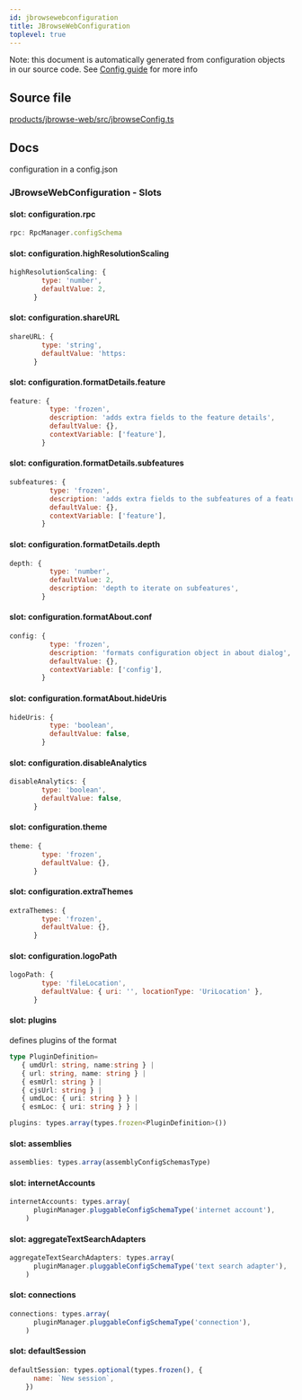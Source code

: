 ```yaml
---
id: jbrowsewebconfiguration
title: JBrowseWebConfiguration
toplevel: true
---
```

Note: this document is automatically generated from configuration objects in
our source code. See [Config guide](/docs/config_guide) for more info

## Source file

[products/jbrowse-web/src/jbrowseConfig.ts](https://github.com/GMOD/jbrowse-components/blob/main/products/jbrowse-web/src/jbrowseConfig.ts)

## Docs

configuration in a config.json





### JBrowseWebConfiguration - Slots
#### slot: configuration.rpc



```js
rpc: RpcManager.configSchema
```

#### slot: configuration.highResolutionScaling



```js
highResolutionScaling: {
        type: 'number',
        defaultValue: 2,
      }
```

#### slot: configuration.shareURL



```js
shareURL: {
        type: 'string',
        defaultValue: 'https:
      }
```

#### slot: configuration.formatDetails.feature



```js
feature: {
          type: 'frozen',
          description: 'adds extra fields to the feature details',
          defaultValue: {},
          contextVariable: ['feature'],
        }
```

#### slot: configuration.formatDetails.subfeatures



```js
subfeatures: {
          type: 'frozen',
          description: 'adds extra fields to the subfeatures of a feature',
          defaultValue: {},
          contextVariable: ['feature'],
        }
```

#### slot: configuration.formatDetails.depth



```js
depth: {
          type: 'number',
          defaultValue: 2,
          description: 'depth to iterate on subfeatures',
        }
```

#### slot: configuration.formatAbout.conf



```js
config: {
          type: 'frozen',
          description: 'formats configuration object in about dialog',
          defaultValue: {},
          contextVariable: ['config'],
        }
```

#### slot: configuration.formatAbout.hideUris



```js
hideUris: {
          type: 'boolean',
          defaultValue: false,
        }
```

#### slot: configuration.disableAnalytics



```js
disableAnalytics: {
        type: 'boolean',
        defaultValue: false,
      }
```

#### slot: configuration.theme



```js
theme: {
        type: 'frozen',
        defaultValue: {},
      }
```

#### slot: configuration.extraThemes



```js
extraThemes: {
        type: 'frozen',
        defaultValue: {},
      }
```

#### slot: configuration.logoPath



```js
logoPath: {
        type: 'fileLocation',
        defaultValue: { uri: '', locationType: 'UriLocation' },
      }
```

#### slot: plugins

defines plugins of the format
```typescript
type PluginDefinition=
   { umdUrl: string, name:string } |
   { url: string, name: string } |
   { esmUrl: string } |
   { cjsUrl: string } |
   { umdLoc: { uri: string } } |
   { esmLoc: { uri: string } } |
```

```js
plugins: types.array(types.frozen<PluginDefinition>())
```

#### slot: assemblies



```js
assemblies: types.array(assemblyConfigSchemasType)
```

#### slot: internetAccounts



```js
internetAccounts: types.array(
      pluginManager.pluggableConfigSchemaType('internet account'),
    )
```

#### slot: aggregateTextSearchAdapters



```js
aggregateTextSearchAdapters: types.array(
      pluginManager.pluggableConfigSchemaType('text search adapter'),
    )
```

#### slot: connections



```js
connections: types.array(
      pluginManager.pluggableConfigSchemaType('connection'),
    )
```

#### slot: defaultSession



```js
defaultSession: types.optional(types.frozen(), {
      name: `New session`,
    })
```




